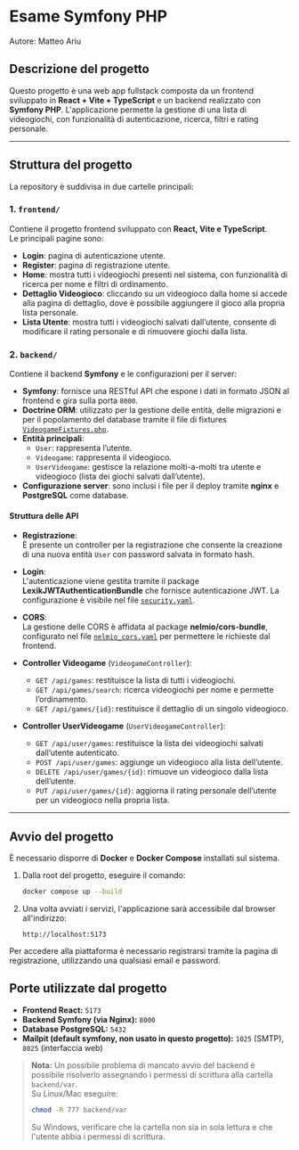 # Esame Symfony PHP

Autore: Matteo Ariu

## Descrizione del progetto

Questo progetto è una web app fullstack composta da un frontend sviluppato in **React + Vite + TypeScript** e un backend realizzato con **Symfony PHP**. L'applicazione permette la gestione di una lista di videogiochi, con funzionalità di autenticazione, ricerca, filtri e rating personale.

---

## Struttura del progetto

La repository è suddivisa in due cartelle principali:

### 1. `frontend/`

Contiene il progetto frontend sviluppato con **React, Vite e TypeScript**.  
Le principali pagine sono:

- **Login**: pagina di autenticazione utente.
- **Register**: pagina di registrazione utente.
- **Home**: mostra tutti i videogiochi presenti nel sistema, con funzionalità di ricerca per nome e filtri di ordinamento.
- **Dettaglio Videogioco**: cliccando su un videogioco dalla home si accede alla pagina di dettaglio, dove è possibile aggiungere il gioco alla propria lista personale.
- **Lista Utente**: mostra tutti i videogiochi salvati dall’utente, consente di modificare il rating personale e di rimuovere giochi dalla lista.

### 2. `backend/`

Contiene il backend **Symfony** e le configurazioni per il server:

- **Symfony**: fornisce una RESTful API che espone i dati in formato JSON al frontend e gira sulla porta `8000`.
- **Doctrine ORM**: utilizzato per la gestione delle entità, delle migrazioni e per il popolamento del database tramite il file di fixtures [`VideogameFixtures.php`](backend/src/DataFixtures/VideogameFixtures.php).
- **Entità principali**:
  - `User`: rappresenta l’utente.
  - `Videogame`: rappresenta il videogioco.
  - `UserVideogame`: gestisce la relazione molti-a-molti tra utente e videogioco (lista dei giochi salvati dall’utente).
- **Configurazione server**: sono inclusi i file per il deploy tramite **nginx** e **PostgreSQL** come database.

#### Struttura delle API

- **Registrazione**:  
  È presente un controller per la registrazione che consente la creazione di una nuova entità `User` con password salvata in formato hash.

- **Login**:  
  L'autenticazione viene gestita tramite il package **LexikJWTAuthenticationBundle** che fornisce autenticazione JWT. La configurazione è visibile nel file [`security.yaml`](backend/config/packages/security.yaml).

- **CORS**:  
  La gestione delle CORS è affidata al package **nelmio/cors-bundle**, configurato nel file [`nelmio_cors.yaml`](backend/config/packages/nelmio_cors.yaml) per permettere le richieste dal frontend.

- **Controller Videogame** (`VideogameController`):

  - `GET /api/games`: restituisce la lista di tutti i videogiochi.
  - `GET /api/games/search`: ricerca videogiochi per nome e permette l’ordinamento.
  - `GET /api/games/{id}`: restituisce il dettaglio di un singolo videogioco.

- **Controller UserVideogame** (`UserVideogameController`):
  - `GET /api/user/games`: restituisce la lista dei videogiochi salvati dall’utente autenticato.
  - `POST /api/user/games`: aggiunge un videogioco alla lista dell’utente.
  - `DELETE /api/user/games/{id}`: rimuove un videogioco dalla lista dell’utente.
  - `PUT /api/user/games/{id}`: aggiorna il rating personale dell’utente per un videogioco nella propria lista.

---

## Avvio del progetto

È necessario disporre di **Docker** e **Docker Compose** installati sul sistema.

1. Dalla root del progetto, eseguire il comando:
   ```bash
   docker compose up --build
   ```
2. Una volta avviati i servizi, l'applicazione sarà accessibile dal browser all'indirizzo:
   ```
   http://localhost:5173
   ```

Per accedere alla piattaforma è necessario registrarsi tramite la pagina di registrazione, utilizzando una qualsiasi email e password.

## Porte utilizzate dal progetto

- **Frontend React:** `5173`
- **Backend Symfony (via Nginx):** `8000`
- **Database PostgreSQL:** `5432`
- **Mailpit (default symfony, non usato in questo progetto):** `1025` (SMTP), `8025` (interfaccia web)


> **Nota:** Un possibile problema di mancato avvio del backend è possibile risolverlo assegnando i permessi di scrittura alla cartella `backend/var`.  
> Su Linux/Mac eseguire:
> ```bash
> chmod -R 777 backend/var
> ```
> Su Windows, verificare che la cartella non sia in sola lettura e che l'utente abbia i permessi di scrittura.
